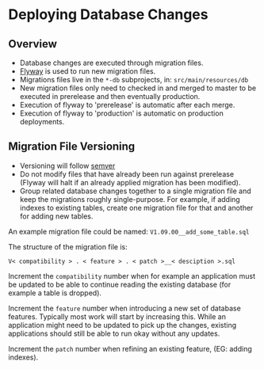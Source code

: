 # Deploying Database Changes

## Overview

- Database changes are executed through migration files.
- [Flyway](https://flywaydb.org/) is used to run new migration files.
- Migrations files live in the `*-db` subprojects, in: `src/main/resources/db`
- New migration files only need to checked in and merged to master to
  be executed in prerelease and then eventually production.
- Execution of flyway to 'prerelease' is automatic after each merge.
- Execution of flyway to 'production' is automatic on production deployments.

## Migration File Versioning

- Versioning will follow [semver](https://semver.org/)
- Do not modify files that have already been run against prerelease (Flyway
  will halt if an already applied migration has been modified).
- Group related database changes together to a single migration file and keep the
  migrations roughly single-purpose. For example, if adding indexes to existing tables,
  create one migration file for that and another for adding new tables.

An example migration file could be named: `V1.09.00__add_some_table.sql`

The structure of the migration file is:

```
V< compatibility > . < feature > . < patch >__< desciption >.sql
```

Increment the `compatibility` number when for example an application must be updated
to be able to continue reading the existing database (for example a table is dropped).

Increment the `feature` number when introducing a new set of database features.
Typically most work will start by increasing this. While an application might need to
be updated to pick up the changes, existing applications should still be able to run
okay without any updates.

Increment the `patch` number when refining an existing feature, (EG: adding indexes).
